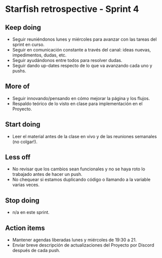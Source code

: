 # Starfish retrospective - Sprint 4

## Keep doing
- Seguir reuniéndonos lunes y miércoles para avanzar con las tareas del sprint en curso.
- Seguir en comunicación constante a través del canal: ideas nuevas, impedimentos, dudas, etc.
- Seguir ayudándonos entre todos para resolver dudas.
- Seguir dando up-dates respecto de lo que va avanzando cada uno y pushs.

## More of
- Seguir innovando/pensando en cómo mejorar la página y los flujos.
- Respaldo teórico de lo visto en clase para implementación en el Proyecto.

## Start doing
- Leer el material antes de la clase en vivo y de las reuniones semanales (no colgar!).

## Less off
- No revisar que los cambios sean funcionales y no se haya roto lo trabajado antes de hacer un push.
- No chequear si estamos duplicando código o llamando a la variable varias veces.

## Stop doing
- n/a en este sprint.

## Action items
- Mantener agendas liberadas lunes y miércoles de 19:30 a 21.
- Enviar breve descripción de actualizaciones del Proyecto por Discord después de cada push.